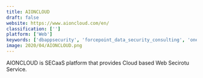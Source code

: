 ```yaml
---
title: AIONCLOUD
draft: false 
website: https://www.aioncloud.com/en/
classification: ['']
platform: ['Web']
keywords: ['dbappsecurity', 'forcepoint_data_security_consulting', 'oneneck_it_solutions', 'sirius']
image: 2020/04/AIONCLOUD.png
---
```

AIONCLOUD is SECaaS platform that provides Cloud based Web Secirotu Service.